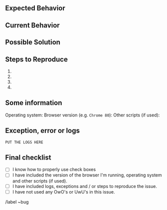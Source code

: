 <!--- Provide a general summary of the issue in the Title above -->

## Expected Behavior
<!--- Tell us what should happen -->

## Current Behavior
<!--- Tell us what happens instead of the expected behavior -->

## Possible Solution
<!--- Not obligatory, but suggest a fix/reason for the bug -->
<!--- I'd rather you leave it blank then just say "fix it" -->

## Steps to Reproduce
<!--- Provide a link to a live example, or an unambiguous set of steps to -->
<!--- reproduce this bug. -->
1.
2.
3.
4.


## Some information
Operating system: 
Browser version (e.g. `Chrome 80`): 
Other scripts (if used): 

## Exception, error or logs
<!--- Open your developer console and copy/paste the logs into here. -->
<!--- Chrome: Command+Option+J (Mac) or Control+Shift+J (Windows, Linux, Chrome OS) -->
<!--- Firefox: Ctrl+Shift+K (Command+Option+K on OS X) -->
```
PUT THE LOGS HERE
```

## Final checklist
- [ ] I know how to properly use check boxes 
- [ ] I have included the version of the browser I'm running, operating system and other scripts (if used).
- [ ] I have included logs, exceptions and / or steps to reproduce the issue.
- [ ] I have not used any OwO's or UwU's in this issue.

/label ~bug